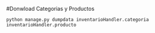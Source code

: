 #Donwload Categorias y Productos

```
python manage.py dumpdata inventarioHandler.categoria inventarioHandler.producto
```